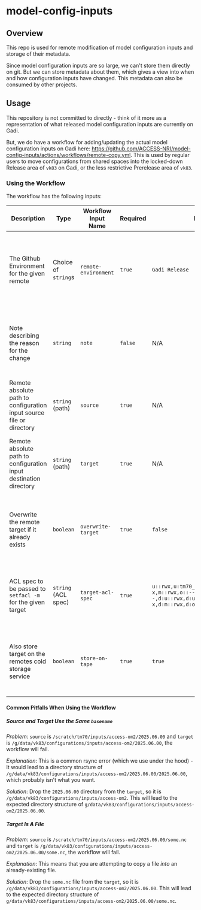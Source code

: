 # model-config-inputs

## Overview

This repo is used for remote modification of model configuration inputs and storage of their metadata. 

Since model configuration inputs are so large, we can't store them directly on git. But we can store metadata about them, which gives a view into when and how configuration inputs have changed. This metadata can also be consumed by other projects. 

## Usage

This repository is not committed to directly - think of it more as a representation of what released model configuration inputs are currently on Gadi. 

But, we do have a workflow for adding/updating the actual model configuration inputs on Gadi here: https://github.com/ACCESS-NRI/model-config-inputs/actions/workflows/remote-copy.yml. This is used by regular users to move configurations from shared spaces into the locked-down Release area of `vk83` on Gadi, or the less restrictive Prerelease area of `vk83`. 
### Using the Workflow

The workflow has the following inputs:

| Description | Type | Workflow Input Name | Required | Default | Example | Notes |
| ----------- | ---- | ------------------- | -------- | ------- | ------- | ----- |
| The Github Environment for the given remote | Choice of `string`s | `remote-environment` | `true` | `Gadi Release` | `Gadi Prerelease`, `Setonix Release` | This input determines if the model config input(s) are going to the Release or Prerelease area of the HPC, and sets users to sign-off on the move accordingly |
| Note describing the reason for the change | `string` | `note` | `false` | N/A | `Moving this input in for the 2025.02.000 release of MODEL` | This input is used to justify the reason for the movement of config inputs, so users who sign-off on the change know why it was made |
| Remote absolute path to configuration input source file or directory | `string` (path) | `source` | `true` | N/A | `/scratch/tm70/inputs/access-om2/2025.12.000`, `/scratch/tm70/inputs/access-om2/2025.12.000/some.nc` | This path to a directory or file to be copied must be readable by the service user |
| Remote absolute path to configuration input destination directory | `string` (path) | `target` | `true` | N/A | `/g/data/vk83/configurations/inputs/access-om2/` (for Release area), `/g/data/vk83/prerelease/configurations/inputs/access-om2/` (for Prerelease area) | The destination directory for the copied file/folder. Must be a directory, and mustn't have the same `basename` as the source |
| Overwrite the remote target if it already exists | `boolean` | `overwrite-target` | `true` | `false` | `true`, `false` | It is usually preferred to create a new config input rather than overwrite an existing one for Release, but this can be used in Prerelease |
| ACL spec to be passed to `setfacl -m` for the given target | `string` (ACL spec) | `target-acl-spec` | `true` | `u::rwx,u:tm70_ci:rwx,g::r-x,m::rwx,o::---,d:u::rwx,d:u:tm70_ci:rwx,d:g::r-x,d:m::rwx,d:o::---` | N/A | ACL Spec used to prevent writing by anyone but the service user. This is used in Release to disallow edits to released config inputs by users |
| Also store target on the remotes cold storage service | `boolean` | `store-on-tape` | `true` | `true` | `true`, `false` | Used to also store the config inputs on the HPCs cold storage (such as Gadi's tape storage). Used for archival purposes. Is demarcated by `release`/`prerelease` |

#### Common Pitfalls When Using the Workflow

##### Source and Target Use the Same `basename`

*Problem*: `source` is `/scratch/tm70/inputs/access-om2/2025.06.00` and `target` is `/g/data/vk83/configurations/inputs/access-om2/2025.06.00`, the workflow will fail. 

*Explanation*: This is a common rsync error (which we use under the hood) - It would lead to a directory structure of `/g/data/vk83/configurations/inputs/access-om2/2025.06.00/2025.06.00`, which probably isn't what you want.

*Solution*: Drop the `2025.06.00` directory from the `target`, so it is `/g/data/vk83/configurations/inputs/access-om2`. This will lead to the expected directory structure of `g/data/vk83/configurations/inputs/access-om2/2025.06.00`. 

##### Target Is A File

*Problem*: `source` is `/scratch/tm70/inputs/access-om2/2025.06.00/some.nc` and `target` is `/g/data/vk83/configurations/inputs/access-om2/2025.06.00/some.nc`, the workflow will fail.

*Explanation*: This means that you are attempting to copy a file *into* an already-existing file. 

*Solution*: Drop the `some.nc` file from the `target`, so it is `/g/data/vk83/configurations/inputs/access-om2/2025.06.00`. This will lead to the expected directory structure of `g/data/vk83/configurations/inputs/access-om2/2025.06.00/some.nc`.
